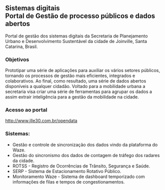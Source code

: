 ## Sistemas digitais<br>Portal de Gestão de processo públicos e dados abertos
Portal de gestão dos sistemas digitais da Secretaria de Planejamento Urbano e Desenvolvimento Sustentável da cidade de Joinville, Santa Catarina, Brasil.

### Objetivos
Prototipar uma série de aplicações para auxiliar os vários setores públicos, tornando os processos de gestão mais eficientes, integrados e colaborativos.
Ao final, como resultado, uma série de dados abertos disponíveis a qualquer cidadão. Voltado para a mobilidade urbana a secretaria visa criar uma série de ferramentas para agrupar os dados a assim extrair inteligência para a gestão da mobilidade na cidade.

### Acesso ao portal

http://www.jlle30.com.br/opendata

### Sistemas:

- Gestão e controle de sincronização dos dados vindo da plataforma do Waze.
- Gestão do sincronismo dos dados de contagem de tráfego dos radares da cidade.
- ROTSS - Registro de Ocorrências de Trânsito, Segurança e Saúde.
- SERP - Sistema de Estacionamento Rotativo Público.
- Monitoramento Waze - Sistema de dashboard temporizado com informações de filas e tempos de congestionamentos.
